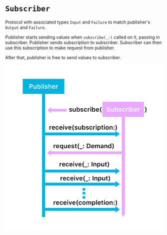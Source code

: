 # `Subscriber`

Protocol with associated types `Input` and `Failure` to match publisher's `Output` and `Failure`.

Publisher starts sending values when `subscribe(_:)` called on it, passing in subscriber. Publisher sends subscription to subscriber. Subscriber can then use this subscription to make request from publisher.

After that, publisher is free to send values to subscriber.

![publisher subscriber flow](../../../assets/Combine/publisher_subscriber_flow.png)

